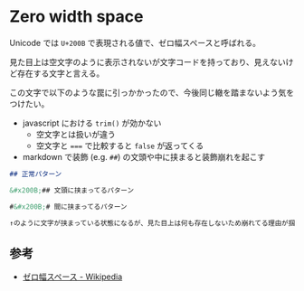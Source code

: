 # Zero width space

Unicode では `U+200B` で表現される値で、ゼロ幅スペースと呼ばれる。

見た目上は空文字のように表示されないが文字コードを持っており、見えないけど存在する文字と言える。

この文字で以下のような罠に引っかかったので、今後同じ轍を踏まないよう気をつけたい。

- javascript における `trim()` が効かない
  - 空文字とは扱いが違う
  - 空文字と `===` で比較すると `false` が返ってくる
- markdown で装飾 (e.g. `##`) の文頭や中に挟まると装飾崩れを起こす

```markdown
## 正常パターン

&#x200B;## 文頭に挟まってるパターン

#&#x200B;# 間に挟まってるパターン

↑のように文字が挟まっている状態になるが、見た目上は何も存在しないため崩れてる理由が掴みづらい
```

## 参考

- [ゼロ幅スペース - Wikipedia](https://ja.wikipedia.org/wiki/%E3%82%BC%E3%83%AD%E5%B9%85%E3%82%B9%E3%83%9A%E3%83%BC%E3%82%B9)
